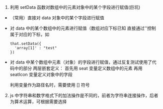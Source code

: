 1. 利用 setData 函数对数组中的元素对象中的某个字段进行赋值(巨坑)
  * （常用）直接对 data 对象中的某个字段进行赋值
  * 对 data 中的某个数组中的元素进行赋值（数组对应下标已知
    直接通过''控制属于对应的下标，如
    ```
    that.setData({
      'array[1]' : "test"
    })
    ```
  * 对 data 中某个数组中元素（对象）的字段进行赋值，通过反复测试使用了代码中的部分
    两层嵌套定义：
    首先用 seat 变量定义数组中的元素
    再用 seatIcon 变量定义对象中的字段

    利用变量作为路径名时，需要使用 [] 符号
2. js 中字符串和数字格式下的加法操作是不同的，前者为字符串连接操作，后者为算术运算，可根据需要选择